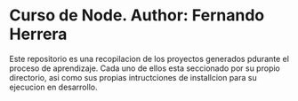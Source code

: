 # Curso de Node. Author: Fernando Herrera

Este repositorio es una recopilacion de los proyectos generados pdurante el proceso de aprendizaje. Cada uno de ellos esta seccionado por su propio directorio, asi como sus propias intructciones de installcion para su ejecucion en desarrollo.

